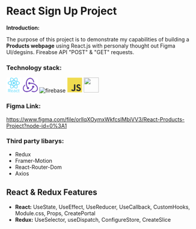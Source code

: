 # React Sign Up Project

**Introduction:** 

The purpose of this project is to demonstrate my capabilities of building a **Products webpage** using React.js with personaly thought out Figma UI/degsins. Fireabse API "POST" & "GET" requests.

<h3 align="left">Technology stack:</h3>

<p align="left"> 
<img src="https://raw.githubusercontent.com/devicons/devicon/master/icons/react/react-original-wordmark.svg" alt="react" width="40" height="40"/> 
<img src="https://raw.githubusercontent.com/devicons/devicon/master/icons/redux/redux-original.svg" alt="redux" width="40" height="40"/>
<img src="https://www.vectorlogo.zone/logos/firebase/firebase-icon.svg" alt="firebase" width="40" height="40"/> 
<img src="https://raw.githubusercontent.com/devicons/devicon/master/icons/javascript/javascript-original.svg" alt="javascript" width="40" height="40"/>
<img src="https://cdn.jsdelivr.net/gh/devicons/devicon/icons/figma/figma-original.svg" width="40" height="40" />
          
<h3 align="left">Figma Link: </h3>

https://www.figma.com/file/orllqXOymxWkfcsIMbjVV3/React-Products-Project?node-id=0%3A1
          
  
<h3 align="left">Third party libarys:</h3>

- Redux
- Framer-Motion
- React-Router-Dom
- Axios

## React & Redux Features
- **React:** UseState, UseEffect, UseReducer, UseCallback, CustomHooks, Module.css, Props, CreatePortal
- **Redux:** UseSelector, useDispatch, ConfigureStore, CreateSlice
